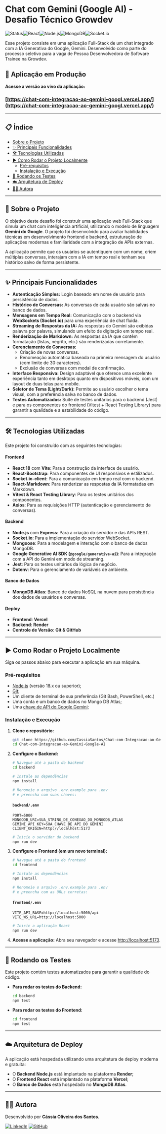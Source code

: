 # Chat com Gemini (Google AI) - Desafio Técnico Growdev

![Status](https://img.shields.io/badge/status-conclu%C3%ADdo-brightgreen)![React](https://img.shields.io/badge/React-18.2.0-blue?logo=react)![Node.js](https://img.shields.io/badge/Node.js-18.x-green?logo=nodedotjs)![MongoDB](https://img.shields.io/badge/MongoDB-blueviolet?logo=mongodb)![Socket.io](https://img.shields.io/badge/Socket.io-4.7-black?logo=socketdotio)

Esse projeto consiste em uma aplicação Full-Stack de um chat integrado com a IA Generativa do Google, Gemini. Desenvolvido como parte do processo seletivo para a vaga de Pessoa Desenvolvedora de Software Trainee na Growdev.

## 🚀 Aplicação em Produção

**Acesse a versão ao vivo da aplicação:**
### **[https://chat-com-integracao-ao-gemini-googl.vercel.app/](https://chat-com-integracao-ao-gemini-googl.vercel.app/)**

---

## 📋 Índice

- [Sobre o Projeto](#📖-sobre-o-projeto)
- [✨ Principais Funcionalidades](#✨-principais-funcionalidades)
- [🛠️ Tecnologias Utilizadas](#🛠️-tecnologias-utilizadas)
- [▶️ Como Rodar o Projeto Localmente](#▶️-como-rodar-o-projeto-localmente)
  - [Pré-requisitos](#pré-requisitos)
  - [Instalação e Execução](#instalação-e-execução)
- [🧪 Rodando os Testes](#🧪-rodando-os-testes)
- [☁️ Arquitetura de Deploy](#☁️-arquitetura-de-deploy)
- [👩‍💻 Autora](#👩‍💻-autora)

---

## 📖 Sobre o Projeto

O objetivo deste desafio foi construir uma aplicação web Full-Stack que simula um chat com inteligência artificial, utilizando o modelo de linguagem **Gemini do Google**. O projeto foi desenvolvido para avaliar habilidades técnicas em desenvolvimento frontend e backend, estruturação de aplicações modernas e familiaridade com a integração de APIs externas.

A aplicação permite que os usuários se autentiquem com um nome, criem múltiplas conversas, interajam com a IA em tempo real e tenham seu histórico salvo de forma persistente.

---

## ✨ Principais Funcionalidades

-   **Autenticação Simples:** Login baseado em nome de usuário para persistência de dados.
-   **Histórico de Conversas:** As conversas de cada usuário são salvas no banco de dados.
-   **Mensagens em Tempo Real:** Comunicação com o backend via **WebSockets (Socket.io)** para uma experiência de chat fluida.
-   **Streaming de Respostas da IA:** As respostas do Gemini são exibidas palavra por palavra, simulando um efeito de digitação em tempo real.
-   **Renderização de Markdown:** As respostas da IA que contêm formatação (listas, negrito, etc.) são renderizadas corretamente.
-   **Gerenciamento de Conversas:**
    -   Criação de novas conversas.
    -   Renomeação automática baseada na primeira mensagem do usuário (com limite de 30 caracteres).
    -   Exclusão de conversas com modal de confirmação.
-   **Interface Responsiva:** Design adaptável que oferece uma excelente experiência tanto em desktops quanto em dispositivos móveis, com um layout de duas telas para mobile.
-   **Seletor de Tema (Light/Dark):** Permite ao usuário escolher o tema visual, com a preferência salva no banco de dados.
-   **Testes Automatizados:** Suíte de testes unitários para o backend (Jest) e para os componentes do frontend (Vitest + React Testing Library) para garantir a qualidade e a estabilidade do código.

---

## 🛠️ Tecnologias Utilizadas

Este projeto foi construído com as seguintes tecnologias:

#### **Frontend**

-   **React 18** com **Vite**: Para a construção da interface de usuário.
-   **React-Bootstrap**: Para componentes de UI responsivos e estilizados.
-   **Socket.io-client**: Para a comunicação em tempo real com o backend.
-   **React-Markdown**: Para renderizar as respostas da IA formatadas em Markdown.
-   **Vitest & React Testing Library**: Para os testes unitários dos componentes.
-   **Axios**: Para as requisições HTTP (autenticação e gerenciamento de conversas).

#### **Backend**

-   **Node.js** com **Express**: Para a criação do servidor e das APIs REST.
-   **Socket.io**: Para a implementação do servidor WebSocket.
-   **Mongoose**: Para a modelagem e interação com o banco de dados MongoDB.
-   **Google Generative AI SDK (`@google/generative-ai`)**: Para a integração com a API do Gemini em modo de streaming.
-   **Jest**: Para os testes unitários da lógica de negócio.
-   **Dotenv**: Para o gerenciamento de variáveis de ambiente.

#### **Banco de Dados**

-   **MongoDB Atlas**: Banco de dados NoSQL na nuvem para persistência dos dados de usuários e conversas.

#### **Deploy**

-   **Frontend**: **Vercel**
-   **Backend**: **Render**
-   **Controle de Versão**: **Git & GitHub**

---

## ▶️ Como Rodar o Projeto Localmente

Siga os passos abaixo para executar a aplicação em sua máquina.

### Pré-requisitos

-   [Node.js](https://nodejs.org/pt/) (versão 18.x ou superior);
-   [Git](https://git-scm.com/);
-   Um cliente de terminal de sua preferência (Git Bash, PowerShell, etc.)
-   Uma conta e um banco de dados no Mongo DB Atlas;
-   Uma [chave de API do Google Gemini](https://aistudio.google.com/apikey);

### Instalação e Execução

1.  **Clone o repositório:**
    ```bash
    git clone https://github.com/CassiaSantos/Chat-com-Integracao-ao-Gemini-Google-AI.git
    cd Chat-com-Integracao-ao-Gemini-Google-AI
    ```

2.  **Configure o Backend:**
    ```bash
    # Navegue até a pasta do backend
    cd backend

    # Instale as dependências
    npm install

    # Renomeie o arquivo .env.example para .env
    # e preencha com suas chaves:
    ```
    #### `backend/.env`
    ```env
    PORT=5000
    MONGODB_URI=SUA_STRING_DE_CONEXAO_DO_MONGODB_ATLAS
    GEMINI_API_KEY=SUA_CHAVE_DE_API_DO_GEMINI
    CLIENT_ORIGIN=http://localhost:5173
    ```
    ```bash
    # Inicie o servidor do backend
    npm run dev
    ```

3.  **Configure o Frontend (em um novo terminal):**
    ```bash
    # Navegue até a pasta do frontend
    cd frontend

    # Instale as dependências
    npm install

    # Renomeie o arquivo .env.example para .env
    # e preencha com as URLs corretas:
    ```
    #### `frontend/.env`
    ```env
    VITE_API_BASE=http://localhost:5000/api
    VITE_WS_URL=http://localhost:5000
    ```
    ```bash
    # Inicie a aplicação React
    npm run dev
    ```

4.  **Acesse a aplicação:**
    Abra seu navegador e acesse [http://localhost:5173](http://localhost:5173).

---

## 🧪 Rodando os Testes

Este projeto contém testes automatizados para garantir a qualidade do código.

-   **Para rodar os testes do Backend:**
    ```bash
    cd backend
    npm test
    ```

-   **Para rodar os testes do Frontend:**
    ```bash
    cd frontend
    npm test
    ```

---

## ☁️ Arquitetura de Deploy

A aplicação está hospedada utilizando uma arquitetura de deploy moderna e gratuita:
-   O **Backend Node.js** está implantado na plataforma **Render**;
-   O **Frontend React** está implantado na plataforma **Vercel**;
-   O **Banco de Dados** está hospedado no **MongoDB Atlas**.

---

## 👩‍💻 Autora

Desenvolvido por **Cássia Oliveira dos Santos**.

[![LinkedIn](https://img.shields.io/badge/LinkedIn-0A66C2?style=for-the-badge&logo=linkedin&logoColor=white)](https://www.linkedin.com/in/cassia-santos-areadeti/)
[![GitHub](https://img.shields.io/badge/GitHub-181717?style=for-the-badge&logo=github&logoColor=white)](https://github.com/CassiaSantos/)
